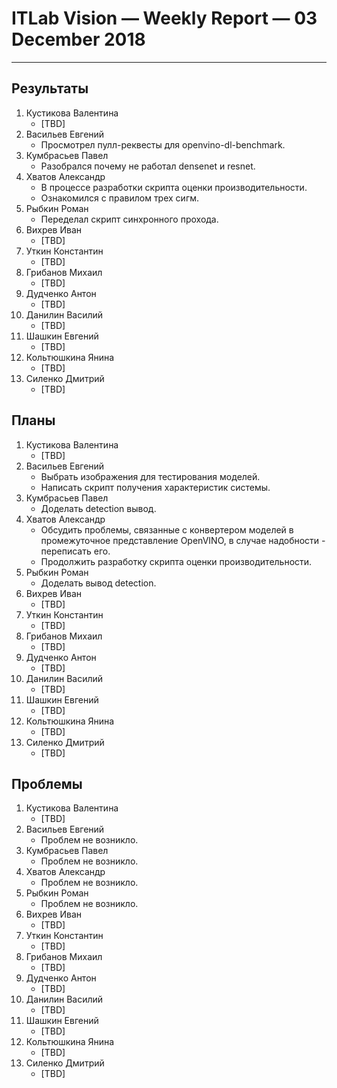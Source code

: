 ﻿# ITLab Vision — Weekly Report — 03 December 2018

----------------

## Результаты

  1. Кустикова Валентина
     - [TBD]
  1. Васильев Евгений
     - Просмотрел пулл-реквесты для openvino-dl-benchmark.
  1. Кумбрасьев Павел
     - Разобрался почему не работал densenet и resnet. 
  1. Хватов Александр
     - В процессе разработки скрипта оценки производительности.
     - Ознакомился с правилом трех сигм.
  1. Рыбкин Роман
     - Переделал скрипт синхронного прохода.
  1. Вихрев Иван
     - [TBD]
  1. Уткин Константин
     - [TBD]
  1. Грибанов Михаил
     - [TBD]
  1. Дудченко Антон
     - [TBD]
  1. Данилин Василий
     - [TBD]
  1. Шашкин Евгений
     - [TBD]
  1. Кольтюшкина Янина
     - [TBD]
  1. Силенко Дмитрий
     - [TBD]

## Планы

  1. Кустикова Валентина
     - [TBD]
  1. Васильев Евгений
     - Выбрать изображения для тестирования моделей.
     - Написать скрипт получения характеристик системы.
  1. Кумбрасьев Павел
     - Доделать detection вывод.
  1. Хватов Александр
     - Обсудить проблемы, связанные с конвертером моделей в промежуточное
       представление OpenVINO, в случае надобности - переписать его.
     - Продолжить разработку скрипта оценки производительности.
  1. Рыбкин Роман
     - Доделать вывод detection.
  1. Вихрев Иван
     - [TBD]
  1. Уткин Константин
     - [TBD]
  1. Грибанов Михаил
     - [TBD]
  1. Дудченко Антон
     - [TBD]
  1. Данилин Василий
     - [TBD]
  1. Шашкин Евгений
     - [TBD]
  1. Кольтюшкина Янина
     - [TBD]
  1. Силенко Дмитрий
     - [TBD]
     

## Проблемы

  1. Кустикова Валентина
     - [TBD]
  1. Васильев Евгений
     - Проблем не возникло.
  1. Кумбрасьев Павел
     - Проблем не возникло.
  1. Хватов Александр
     - Проблем не возникло.
  1. Рыбкин Роман
     - Проблем не возникло.
  1. Вихрев Иван
     - [TBD]
  1. Уткин Константин
     - [TBD]
  1. Грибанов Михаил
     - [TBD]
  1. Дудченко Антон
     - [TBD]
  1. Данилин Василий
     - [TBD]
  1. Шашкин Евгений
     - [TBD]
  1. Кольтюшкина Янина
     - [TBD]
  1. Силенко Дмитрий
     - [TBD]


<!-- LINKS -->
[inference-engine-async]: https://github.com/itlab-vision/openvino-dl-benchmark/pull/3
[inference-engine-sync]:https://github.com/itlab-vision/openvino-dl-benchmark/pull/4
[openvino-smart-library-repo]: https://github.com/itlab-vision/openvino-smart-library
[diagrams]: https://drive.google.com/open?id=16XpSIUIOAAHyVgUwpj58Sp4UBJlI2B-r
[openvino-gdrive]: https://drive.google.com/drive/folders/1TYyvUiU_d-_BnM_mYm5p-2dNk-co4UCw
[dl-benchmark-gdrive]: https://drive.google.com/drive/folders/164HF0kXxgN9BZ_sXqgMNlg2Y8pCk39TL
[openvino-release-notes]: https://software.intel.com/en-us/articles/OpenVINO-RelNotes
[opencv-book-matching]: https://github.com/IsinZ/openvino-smart-library/pull/1
